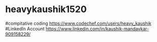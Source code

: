 # heavykaushik1520
#compitative coding
https://www.codechef.com/users/heavy_kaushik
#LinkedIn Account
https://www.linkedin.com/in/kaushik-mandavkar-909158229/
